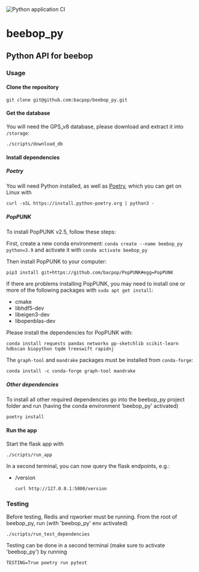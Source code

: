 ![Python application CI](https://github.com/bacpop/beebop_py/actions/workflows/python-app.yml/badge.svg)

# beebop_py
## Python API for beebop

### Usage

#### Clone the repository
```
git clone git@github.com:bacpop/beebop_py.git
```
#### Get the database

You will need the GPS_v8 database, please download and extract it into `/storage`:

```
./scripts/download_db
```

#### Install dependencies
##### Poetry
You will need Python installed, as well as [Poetry](https://python-poetry.org/), which you can get on Linux with 
```
curl -sSL https://install.python-poetry.org | python3 -
```

##### PopPUNK
To install PopPUNK v2.5, follow these steps:


First, create a new conda environment: `conda create --name beebop_py python=3.9` and activate it with `conda activate beebop_py`


Then install PopPUNK to your computer: 
```
pip3 install git+https://github.com/bacpop/PopPUNK#egg=PopPUNK
```

If there are problems installing PopPUNK, you may need to install one or more of the following packages with `sudo apt get install`:
- cmake
- libhdf5-dev
- libeigen3-dev
- libopenblas-dev

Please install the dependencies for PopPUNK with:
```
conda install requests pandas networkx pp-sketchlib scikit-learn hdbscan biopython tqdm treeswift rapidnj 
```

The `graph-tool` and `mandrake` packages must be installed from `conda-forge`:
```
conda install -c conda-forge graph-tool mandrake
```


##### Other dependencies
To install all other required dependencies go into the beebop_py project folder and run (having the conda environment 'beebop_py' activated)
```
poetry install
```
#### Run the app
Start the flask app with
```
./scripts/run_app
```
In a second terminal, you can now query the flask endpoints, e.g.:
- /version
  ```
  curl http://127.0.0.1:5000/version
  ```
### Testing
Before testing, Redis and rqworker must be running. From the root of beebop_py, run (with 'beebop_py' env activated)
```
./scripts/run_test_dependencies
```
Testing can be done in a second terminal (make sure to activate 'beebop_py') by running 
```
TESTING=True poetry run pytest
```
